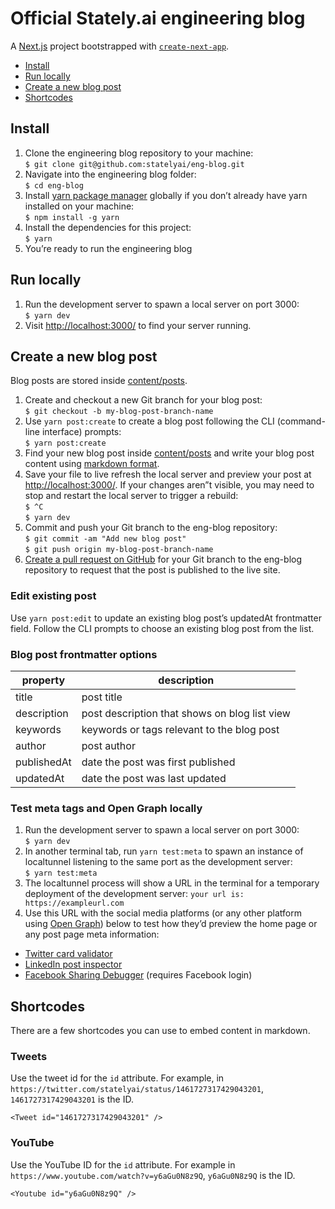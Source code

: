 # Official Stately.ai engineering blog

A [Next.js](https://nextjs.org/) project bootstrapped with [`create-next-app`](https://github.com/vercel/next.js/tree/canary/packages/create-next-app).

- [Install](#install)
- [Run locally](#run-locally)
- [Create a new blog post](#create-a-new-blog-post)
- [Shortcodes](#shortcodes)

## Install

1. Clone the engineering blog repository to your machine:<br/>
   `$ git clone git@github.com:statelyai/eng-blog.git`
2. Navigate into the engineering blog folder:<br/>
   `$ cd eng-blog`
3. Install [yarn package manager](https://yarnpkg.com) globally if you don’t already have yarn installed on your machine:<br/>
   `$ npm install -g yarn`
4. Install the dependencies for this project:<br/>
   `$ yarn`
5. You’re ready to run the engineering blog

## Run locally

1. Run the development server to spawn a local server on port 3000:<br/>
   `$ yarn dev`
2. Visit [http://localhost:3000/](http://localhost:3000/) to find your server running.

## Create a new blog post

Blog posts are stored inside [content/posts](content/posts).

1. Create and checkout a new Git branch for your blog post:<br/>
   `$ git checkout -b my-blog-post-branch-name`
2. Use `yarn post:create` to create a blog post following the CLI (command-line interface) prompts:<br/>
   `$ yarn post:create`
3. Find your new blog post inside [content/posts](content/posts) and write your blog post content using [markdown format](https://www.markdownguide.org/basic-syntax).
4. Save your file to live refresh the local server and preview your post at [http://localhost:3000/](http://localhost:3000/). If your changes aren”t visible, you may need to stop and restart the local server to trigger a rebuild:<br/>
   `$ ^C`<br/>
   `$ yarn dev`
5. Commit and push your Git branch to the eng-blog repository:<br/>
   `$ git commit -am "Add new blog post"`<br/>
   `$ git push origin my-blog-post-branch-name`
6. [Create a pull request on GitHub](https://docs.github.com/en/pull-requests/collaborating-with-pull-requests/proposing-changes-to-your-work-with-pull-requests/about-pull-requests) for your Git branch to the eng-blog repository to request that the post is published to the live site.

### Edit existing post

Use `yarn post:edit` to update an existing blog post’s updatedAt frontmatter field. Follow the CLI prompts to choose an existing blog post from the list.

### Blog post frontmatter options

| property    | description                                   |
| ----------- | --------------------------------------------- |
| title       | post title                                    |
| description | post description that shows on blog list view |
| keywords    | keywords or tags relevant to the blog post    |
| author      | post author                                   |
| publishedAt | date the post was first published             |
| updatedAt   | date the post was last updated                |

### Test meta tags and Open Graph locally

1. Run the development server to spawn a local server on port 3000:<br/>
   `$ yarn dev`
2. In another terminal tab, run `yarn test:meta` to spawn an instance of localtunnel listening to the same port as the development server:<br/>
   `$ yarn test:meta`
3. The localtunnel process will show a URL in the terminal for a temporary deployment of the development server:
   `your url is: https://exampleurl.com`
4. Use this URL with the social media platforms (or any other platform using [Open Graph](https://ogp.me)) below to test how they’d preview the home page or any post page meta information:

- [Twitter card validator](https://cards-dev.twitter.com/validator)
- [LinkedIn post inspector](https://www.linkedin.com/post-inspector/)
- [Facebook Sharing Debugger](https://developers.facebook.com/tools/debug/) (requires Facebook login)

## Shortcodes

There are a few shortcodes you can use to embed content in markdown.

### Tweets

Use the tweet id for the `id` attribute. For example, in `https://twitter.com/statelyai/status/1461727317429043201`, `1461727317429043201` is the ID.

```
<Tweet id="1461727317429043201" />
```

### YouTube

Use the YouTube ID for the `id` attribute. For example in `https://www.youtube.com/watch?v=y6aGu0N8z9Q`, `y6aGu0N8z9Q` is the ID.

```
<Youtube id="y6aGu0N8z9Q" />
```